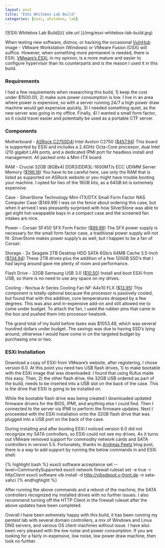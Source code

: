 ```yaml
---
layout: post
title: "ESXi Whitebox Lab Build"
categories: [esxi, whitebox, lab]
---
```

![ESXi Whitebox Lab Build]({{ site.url }}/img/esxi-whitebox-lab-build.jpg)

When testing new software, distros, or hacking the occasional [VulnHub](vulnhub) image - VMware Workstation (Windows) or VMware Fusion 
(OSX) will suffice. However, when something more permanent is needed, there is ESXi. [VMware’s ESXi](esxi), in my opinion, is a more 
mature and easier to configure hypervisor than its counterparts and is the reason I used it in this build.

### Requirements

I had a few requirements when researching this build, 1) keep the cost under $1500.00, 2) make sure power consumption is low. I 
live in an area where power is expensive, so with a server running 24/7 a high power draw machine would get expensive quickly, 
3) I needed something quiet, as the new server was going in my office. Finally, 4) I wanted a small form factor, so it could 
travel easier and potentially be used as a portable CTF server.

### Components

Motherboard - [ASRock C2750D4I](asrock) Intel Avoton C2750 ([$457.94](motherboard))
This board is supported by ESXi and includes a 2.4GHz Octa-Core processor, dual Intel i210 gigabit LAN ports, and a dedicated 
IPMI port for headless install and management. All packed onto a Mini-ITX board.

RAM - Crucial 32GB (8GBx4) DDR3/DDR3L-1600MT/s ECC UDIMM Server Memory ([$196.18](ram))
You have to be careful here, use only the RAM that is listed as supported on ASRock website or you might have trouble booting 
your machine. I opted for two of the 16GB kits, as a 64GB kit is extremely expensive.

Case - SilverStone Technology Mini-ITX/DTX Small Form Factor NAS Computer Case ($149.99)
I was on the fence about ordering this case, but when it arrived I was pleasantly surprised with how SilverStone was able to 
get eight hot-swappable bays in a compact case and the screened fan intakes are nice.

Power - Corsair SF450 SFX Form Factor ([$89.99](power))
The SFX power supply is necessary for the small form factor case, a traditional power supply will not fit. SilverStone makes 
power supply’s as well, but I happen to be a fan of Corsair.

Storage - 2x Seagate 2TB Desktop HDD SATA 6Gb/s 64MB Cache 3.5-Inch ([$134.94](storage))
These 2TB drives plus the addition of a few 120GB SSD’s that I had laying around gave me plenty of room and performance.

Flash Drive - 32GB Samsung USB 3.0 ([$10.50](flash-drive))
Install and boot ESXi from USB, so there is no need to use any space on my drives.

Cooling - Noctua A-Series Cooling Fan NF-A4x10 FLX ([$13.95](cooling))
This component is totally optional because the processor is passively cooled, but found that with this addition, core 
temperatures dropped by a few degrees. This was also and in-expensive add-on and still allowed me to come under budget. To 
attach the fan, I used the rubber pins that came in the box and pushed them into processor heatsink.

The grand total of my build before taxes was $1053.49, which was several hundred dollars under budget. The savings was due 
to having SSD’s lying around, otherwise I would have come in on the targeted budget by purchasing one or two.

### ESXi Installation

Download a copy of ESXi from VMware’s website, after registering, I chose version 6.0. At this point you need two USB flash 
drives, 1) to make bootable with the ESXi image that was downloaded. I found that using Rufus made this easy. Then, 2) the 
other flash drive, the 32GB USB ordered as part of the build, needs to be inserted into a USB slot on the back of the case. 
This is the drive that ESXi is going to be installed on. 

While the bootable flash drive was being created I downloaded updated firmware drivers for the BIOS, IPMI, and anything else 
I could find. Then I connected to the server via IPMI to perform the firmware updates. Next I proceeded with the ESXi 
installation onto the 32GB flash drive that was plugged into a USB port on the back of the case.

During installing and after booting ESXi I noticed version 6.0 did not recognize my SATA controllers, so ESXi could not see 
my drives. As it turns out VMware removed support for commodity network cards and SATA controllers in version 5.5. 
Fortunately, thanks to [Andreas Peetz](blog-post) blog post, there is a way to add support by running the below commands in 
and ESXi shell:

{% highlight bash %}
esxcli software acceptance set --level=CommunitySupported
esxcli network firewall ruleset set -e true -r httpClient
esxcli software vib install -d http://vibsdepot.v-front.de -n sata-xahci
{% endhighlight %}

After running the above commands and a reboot of the machine, the SATA controllers recognized my installed drives with no 
further issues. I also recommend turning off the HTTP Client in the firewall ruleset after the above updates have been completed. 

Overall I have been extremely happy with this build, it has been running my pentest lab with several domain controllers, a 
mix of Windows and Linux DNS servers, and various OS client machines without issue. I have also been very pleased with the 
low noise and power consumption. If you are looking for a fairly in-expensive, low noise, low power draw machine, then look 
no further.

[vulnhub]: https://www.vulnhub.com/
[esxi]: http://www.vmware.com/products/vsphere-hypervisor.html
[asrock]: http://www.asrockrack.com/general/productdetail.asp?Model=C2750D4I#Specifications
[blog-post]: http://www.v-front.de/2013/11/how-to-make-your-unsupported-sata-ahci.html
[motherboard]: https://www.amazon.com/gp/product/B00HIDQG6E/ref=oh_aui_detailpage_o02_s03?ie=UTF8&psc=1
[ram]: https://www.amazon.com/gp/product/B008EMA5VU/ref=oh_aui_detailpage_o07_s00?ie=UTF8&psc=1
[case]: https://www.amazon.com/gp/product/B00IAELTAI/ref=oh_aui_detailpage_o02_s01?ie=UTF8&psc=1
[power]: https://www.amazon.com/gp/product/B01CGI5M24/ref=oh_aui_detailpage_o00_s00?ie=UTF8&psc=1
[storage]: https://www.amazon.com/gp/product/B005T3GRN2/ref=oh_aui_detailpage_o02_s03?ie=UTF8&psc=1
[flash-drive]: https://www.amazon.com/gp/product/B013CCTM2E/ref=oh_aui_detailpage_o01_s00?ie=UTF8&psc=1
[cooling]: https://www.amazon.com/gp/product/B009NQLT0M/ref=oh_aui_detailpage_o09_s00?ie=UTF8&psc=1
